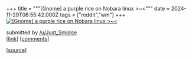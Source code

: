 +++
title = """[Gnome] a purple rice on Nobara linux >~<"""
date = 2024-11-29T06:55:42.000Z
tags = ["reddit","wm"]
+++
[![ [Gnome] a purple rice on Nobara linux >~< ](https://preview.redd.it/cfc1pihags3e1.png?width=640&crop=smart&auto=webp&s=d18ab834ebc8c34f6c5574afcd895f3351f2eaca " [Gnome] a purple rice on Nobara linux >~< ")](https://www.reddit.com/r/unixporn/comments/1h2fzvo/gnome_a_purple_rice_on_nobara_linux/)

submitted by [/u/Just\_Smidge](https://www.reddit.com/user/Just_Smidge)  
[\[link\]](https://i.redd.it/cfc1pihags3e1.png) [\[comments\]](https://www.reddit.com/r/unixporn/comments/1h2fzvo/gnome_a_purple_rice_on_nobara_linux/)

[[source]](https://www.reddit.com/r/unixporn/comments/1h2fzvo/gnome_a_purple_rice_on_nobara_linux/)
